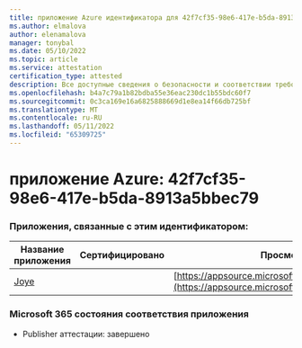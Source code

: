 ```yaml
---
title: приложение Azure идентификатора для 42f7cf35-98e6-417e-b5da-8913a5bbec79
ms.author: elmalova
author: elenamalova
manager: tonybal
ms.date: 05/10/2022
ms.topic: article
ms.service: attestation
certification_type: attested
description: Все доступные сведения о безопасности и соответствии требованиям для 42f7cf35-98e6-417e-b5da-8913a5bbec79.
ms.openlocfilehash: b4a7c79a1b82bdba55e36eac230dc1b55bdc60f7
ms.sourcegitcommit: 0c3ca169e16a6825888669d1e8ea14f66db725bf
ms.translationtype: MT
ms.contentlocale: ru-RU
ms.lasthandoff: 05/11/2022
ms.locfileid: "65309725"
---
```

# <a name="azure-app-id-42f7cf35-98e6-417e-b5da-8913a5bbec79"></a>приложение Azure: 42f7cf35-98e6-417e-b5da-8913a5bbec79


### <a name="apps-associated-with-this-id"></a>Приложения, связанные с этим идентификатором:
| **Название приложения** | **Сертифицировано** | **Просмотр в AppSource** |
|--------------|---------------|-----------------------|
| [Joye](../forward/WA200003413.md) |  | [https://appsource.microsoft.com/product/office/WA200003413](https://appsource.microsoft.com/product/office/WA200003413) |

### <a name="microsoft-365-app-compliance-status"></a>Microsoft 365 состояния соответствия приложения
- Publisher аттестации: завершено
